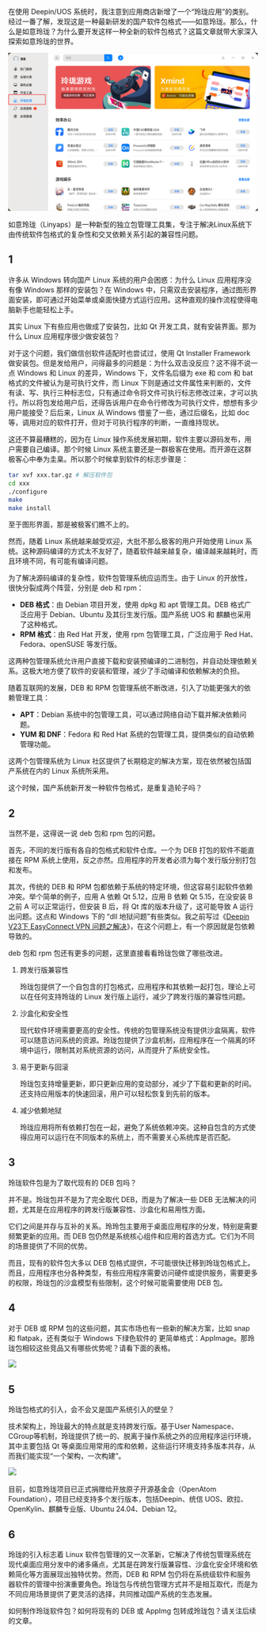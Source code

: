 在使用 Deepin/UOS 系统时，我注意到应用商店新增了一个“玲珑应用”的类别。经过一番了解，发现这是一种最新研发的国产软件包格式——如意玲珑。那么，什么是如意玲珑？为什么要开发这样一种全新的软件包格式？这篇文章就带大家深入探索如意玲珑的世界。

![](https://raw.githubusercontent.com/mogoweb/mywritings/master/book_wechat/2024/202410/images/uos_linglong_01.png)

如意玲珑（Linyaps）是一种新型的独立包管理工具集，专注于解决Linux系统下由传统软件包格式的复杂性和交叉依赖关系引起的兼容性问题。

## 1

许多从 Windows 转向国产 Linux 系统的用户会困惑：为什么 Linux 应用程序没有像 Windows 那样的安装包？在 Windows 中，只需双击安装程序，通过图形界面安装，即可通过开始菜单或桌面快捷方式运行应用。这种直观的操作流程使得电脑新手也能轻松上手。

其实 Linux 下有些应用也做成了安装包，比如 Qt 开发工具，就有安装界面。那为什么 Linux 应用程序很少做安装包？

对于这个问题，我们做信创软件适配时也尝试过，使用 Qt Installer Framework 做安装包。但是发给用户，问得最多的问题是：为什么双击没反应？这不得不说一点 Windows 和 Linux 的差异，Windows 下，文件名后缀为 exe 和 com 和 bat 格式的文件被认为是可执行文件，而 Linux 下则是通过文件属性来判断的，文件有读、写、执行三种标志位，只有通过命令将文件可执行标志修改过来，才可以执行。所以将包发给用户后，还得告诉用户在命令行修改为可执行文件，想想有多少用户能接受？后后来，Linux 从 Windows 借鉴了一些，通过后缀名，比如 doc 等，调用对应的软件打开，但对于可执行程序的判断，一直维持现状。

这还不算最糟糕的，因为在 Linux 操作系统发展初期，软件主要以源码发布，用户需要自己编译。那个时候 Linux 系统主要还是一群极客在使用。而开源在这群极客心中奉为圭臬。所以那个时候拿到软件的标志步骤是：

```bash
tar xvf xxx.tar.gz # 解压软件包
cd xxx
./configure
make
make install
```

至于图形界面，那是被极客们瞧不上的。

然而，随着 Linux 系统越来越受欢迎，大批不那么极客的用户开始使用 Linux 系统。这种源码编译的方式太不友好了，随着软件越来越复杂，编译越来越耗时，而且环境不同，有可能有编译问题。

为了解决源码编译的复杂性，软件包管理系统应运而生。由于 Linux 的开放性，很快分裂成两个阵营，分别是 deb 和 rpm：

* **DEB 格式**：由 Debian 项目开发，使用  dpkg 和 apt  管理工具。DEB 格式广泛应用于 Debian、Ubuntu 及其衍生发行版。国产系统 UOS 和 麒麟也采用了这种格式。
* **RPM 格式**：由 Red Hat 开发，使用  rpm 包管理工具，广泛应用于 Red Hat、Fedora、openSUSE 等发行版。

这两种包管理系统允许用户直接下载和安装预编译的二进制包，并自动处理依赖关系。这极大地方便了软件的安装和管理，减少了手动编译和依赖解决的负担。

随着互联网的发展，DEB 和 RPM 包管理系统不断改进，引入了功能更强大的依赖管理工具：

* **APT**：Debian 系统中的包管理工具，可以通过网络自动下载并解决依赖问题。
* **YUM 和 DNF**：Fedora 和 Red Hat 系统的包管理工具，提供类似的自动依赖管理功能。

这两个包管理系统为 Linux 社区提供了长期稳定的解决方案，现在依然被包括国产系统在内的 Linux 系统所采用。

这个时候，国产系统新开发一种软件包格式，是重复造轮子吗？

## 2

当然不是，这得说一说 deb 包和 rpm 包的问题。

首先，不同的发行版有各自的包格式和软件仓库。一个为 DEB 打包的软件不能直接在 RPM 系统上使用，反之亦然。应用程序的开发者必须为每个发行版分别打包和发布。

其次，传统的 DEB 和 RPM 包都依赖于系统的特定环境，但这容易引起软件依赖冲突。举个简单的例子，应用 A 依赖 Qt 5.12，应用 B 依赖 Qt 5.15，在没安装 B 之前 A 可以正常运行，但安装 B 后，将 Qt 库的版本升级了，这可能导致 A 运行出问题。这点和 Windows 下的 “dll 地狱问题”有些类似。我之前写过《[Deepin V23下 EasyConnect VPN 问题之解决](https://mp.weixin.qq.com/s/EvqNV_eMbXXPmyupKvLjVw)》，在这个问题上，有一个原因就是包依赖导致的。

deb 包和 rpm 包还有更多的问题，这里直接看看玲珑包做了哪些改进。

1. 跨发行版兼容性

   玲珑包提供了一个自包含的打包格式，应用程序和其依赖一起打包，理论上可以在任何支持玲珑的 Linux 发行版上运行，减少了跨发行版的兼容性问题。
2. 沙盒化和安全性

   现代软件环境需要更高的安全性。传统的包管理系统没有提供沙盒隔离，软件可以随意访问系统的资源。玲珑包提供了沙盒机制，应用程序在一个隔离的环境中运行，限制其对系统资源的访问，从而提升了系统安全性。
3. 易于更新与回滚

   玲珑包支持增量更新，即只更新应用的变动部分，减少了下载和更新的时间。还支持应用版本的快速回滚，用户可以轻松恢复到先前的版本。
4. 减少依赖地狱

   玲珑应用将所有依赖打包在一起，避免了系统依赖冲突。这种自包含的方式使得应用可以运行在不同版本的系统上，而不需要关心系统库是否匹配。

## 3

玲珑软件包是为了取代现有的 DEB 包吗？

并不是。玲珑包并不是为了完全取代 DEB，而是为了解决一些 DEB 无法解决的问题，尤其是在应用程序的跨发行版兼容性、沙盒化和易用性方面。

它们之间是并存与互补的关系。玲玲包主要用于桌面应用程序的分发，特别是需要频繁更新的应用。而 DEB 包仍然是系统核心组件和应用的首选方式。它们为不同的场景提供了不同的优势。

而且，现有的软件包大多以 DEB 包格式提供，不可能很快迁移到玲珑包格式上。而且，应用程序也分各种类型，有些应用程序需要访问硬件或提供服务，需要更多的权限，玲珑包的沙盒模型有些限制，这个时候可能需要使用 DEB 包。

## 4

对于 DEB 或 RPM 包的这些问题，其实市场也有一些新的解决方案，比如 snap 和 flatpak，还有类似于 Windows 下绿色软件的 更简单格式：AppImage。那玲珑包相较这些竞品又有哪些优势呢？请看下面的表格。

![](https://raw.githubusercontent.com/mogoweb/mywritings/master/book_wechat/2024/202410/images/uos_linglong_02.png)

## 5

玲珑包格式的引入，会不会又是国产系统引入的壁垒？

技术架构上，玲珑最大的特点就是支持跨发行版。基于User Namespace、CGroup等机制，玲珑提供了统一的、脱离于操作系统之外的应用程序运行环境，其中主要包括 Qt 等桌面应用常用的库和依赖，这些运行环境支持多版本共存，从而我们能实现“一个架构，一次构建”。

![](https://raw.githubusercontent.com/mogoweb/mywritings/master/book_wechat/2024/202410/images/uos_linglong_02.png)

目前，如意玲珑项目已正式捐赠给开放原子开源基金会（OpenAtom Foundation），项目已经支持多个发行版本，包括Deepin、统信 UOS、欧拉、OpenKylin、麒麟专业版、Ubuntu 24.04、Debian 12。

## 6

玲珑的引入标志着 Linux 软件包管理的又一次革新，它解决了传统包管理系统在现代桌面应用分发中的诸多痛点，尤其是在跨发行版兼容性、沙盒化安全环境和依赖简化等方面展现出独特优势。然而，DEB 和 RPM 包仍将在系统级软件和服务器软件的管理中扮演重要角色。玲珑包与传统包管理方式并不是相互取代，而是为不同应用场景提供了更灵活的选择，共同推动国产系统的生态发展。

如何制作玲珑软件包？如何将现有的 DEB 或 AppImg 包转成玲珑包？请关注后续的文章。
